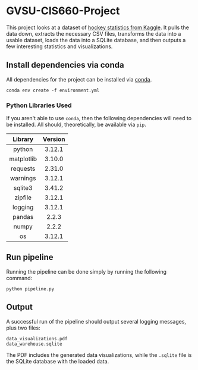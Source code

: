 # GVSU-CIS660-Project

This project looks at a dataset of
[hockey statistics from Kaggle](https://www.kaggle.com/datasets/open-source-sports/professional-hockey-database). It
pulls the data down, extracts the necessary CSV files, transforms the data into a usable dataset, loads the data into
a SQLite database, and then outputs a few interesting statistics and visualizations.

## Install dependencies via conda

All dependencies for the project can be installed via [conda](https://anaconda.org).
```
conda env create -f environment.yml
```

### Python Libraries Used

If you aren't able to use `conda`, then the following dependencies will need to be installed. All should, theoretically,
be available via `pip`.

|  Library   | Version |
|:----------:|:-------:|
| python     | 3.12.1  |
| matplotlib | 3.10.0  |
| requests   | 2.31.0  |
| warnings   | 3.12.1  |
| sqlite3    | 3.41.2  |
| zipfile    | 3.12.1  |
| logging    | 3.12.1  |
| pandas     | 2.2.3   |
| numpy      | 2.2.2   |
| os         | 3.12.1  |

## Run pipeline

Running the pipeline can be done simply by running the following command:
```
python pipeline.py
```

## Output

A successful run of the pipeline should output several logging messages, plus two files:
```
data_visualizations.pdf
data_warehouse.sqlite
```

The PDF includes the generated data visualizations, while the `.sqlite` file is the SQLite database with the loaded
data.
